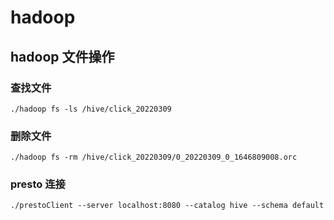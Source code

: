 # hadoop
## hadoop 文件操作
### 查找文件
```
./hadoop fs -ls /hive/click_20220309
```
### 删除文件
```
./hadoop fs -rm /hive/click_20220309/0_20220309_0_1646809008.orc
```
### presto 连接
```
./prestoClient --server localhost:8080 --catalog hive --schema default
```